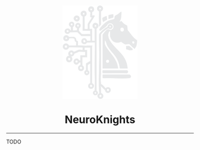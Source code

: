 <img src="static/img/logo_white.png" alt="NeuroKnights Logo" width="200" style="display: block; margin: 0 auto"/>

<h1 align="center">NeuroKnights</h1>

---

TODO